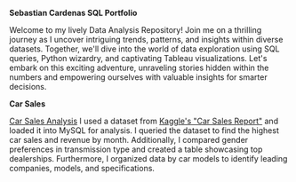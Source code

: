 **Sebastian Cardenas SQL Portfolio**

Welcome to my lively Data Analysis Repository! Join me on a thrilling journey as I uncover intriguing trends, patterns, and insights within diverse datasets. Together, we'll dive into the world of data exploration using SQL queries, Python wizardry, and captivating Tableau visualizations. Let's embark on this exciting adventure, unraveling stories hidden within the numbers and empowering ourselves with valuable insights for smarter decisions.

**Car Sales**

[Car Sales Analysis](https://github.com/Jusecace/SQL-portfolio/blob/main/Car%20sales) I used a dataset from [Kaggle's "Car Sales Report"](https://www.kaggle.com/datasets/missionjee/car-sales-report) and loaded it into MySQL for analysis. I queried the dataset to find the highest car sales and revenue by month. Additionally, I compared gender preferences in transmission type and created a table showcasing top dealerships. Furthermore, I organized data by car models to identify leading companies, models, and specifications.

